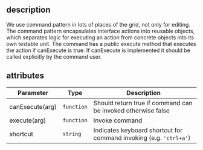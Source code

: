 ## description
We use command pattern in lots of places of the grid, not only for editing. The command pattern encapsulates interface actions into reusable objects, which separates logic for executing an action from concrete objects into its own testable unit. The command has a public execute method that executes the action if canExecute is true. If canExecute is implemented it should be called explicitly by the command user.

## attributes
<table class="attributes">
<thead>
	<tr>
		<th>Parameter</th>
		<th>Type</th>
		<th>Description</th>
	</tr>
</thead>
<tbody>
	<tr>
	  <td>canExecute(arg)</td>
	  <td><code>function</code></td>
	  <td>Should return true if command can be invoked otherwise false</td>
	</tr>
	<tr>
	  <td>execute(arg)</td>
	  <td><code>function</code></td>
	  <td>Invoke command</td>
	</tr>
	<tr>
	  <td>shortcut</td>
	  <td><code>string</code></td>
	  <td>Indicates keyboard shortcut for command invoking (e.g. <code>'ctrl+a'</code>)</td>
	</tr>
</tbody>
</table>




